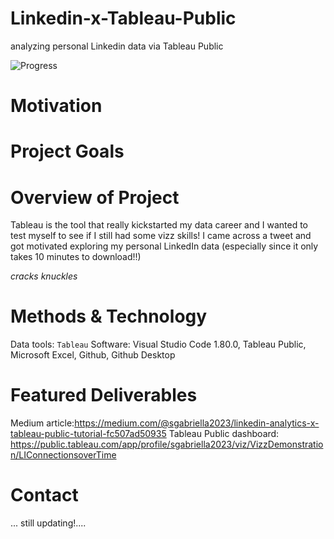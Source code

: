 # Linkedin-x-Tableau-Public
analyzing personal Linkedin data via Tableau Public


![Progress](https://progress-bar.dev/20/?title=progress)





 # Motivation

# Project Goals


# Overview of Project
Tableau is the tool that really kickstarted my data career and I wanted to test myself to see if I still had some vizz skills! I came across a tweet and got motivated exploring my personal LinkedIn data (especially since it only takes 10 minutes to download!!)

*cracks knuckles*


# Methods & Technology
Data tools: `Tableau`
Software: Visual Studio Code 1.80.0, Tableau Public, Microsoft Excel, Github, Github Desktop


# Featured Deliverables



Medium article:https://medium.com/@sgabriella2023/linkedin-analytics-x-tableau-public-tutorial-fc507ad50935
Tableau Public dashboard: https://public.tableau.com/app/profile/sgabriella2023/viz/VizzDemonstration/LIConnectionsoverTime


# Contact





... still updating!.... 